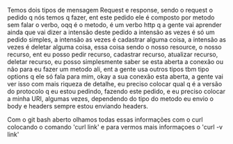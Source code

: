 Temos dois tipos de mensagem Request e response, sendo o request o pedido q nós temos q fazer, ent este pedido ele é composto por metodo sem falar o verbo, oqq é o metodo, é um verbo http q a gente vai aprender ainda que vai dizer a intensão deste pedido a intensão as vezes é só um pedido simples, a intensão as vezes é cadastrar alguma coisa, a intensão as vezes é deletar alguma coisa, essa coisa sendo o nosso resource, o nosso recurso, ent eu posso pedir recurso, cadastrar recurso, atualizar recurso, deletar recurso, eu posso simplesmente saber se esta aberta a conexão ou não para eu fazer um metodo ali, ent a gente usa outros tipos tbm tipo options q ele só fala para mim, okay a sua conexão esta aberta, a gente vai ver isso com mais riqueza de detalhe, eu preciso colocar qual q é a versão do protocolo q eu estou pedindo, fazendo este pedido, e eu preciso colocar a minha URI, algumas vezes, dependendo do tipo do metodo eu envio o body e headers sempre estou enviando headers.

Com o git bash aberto olhamos todas essas informações com o curl colocando o comando 'curl link' e para vermos mais informaçoes o 'curl -v link'